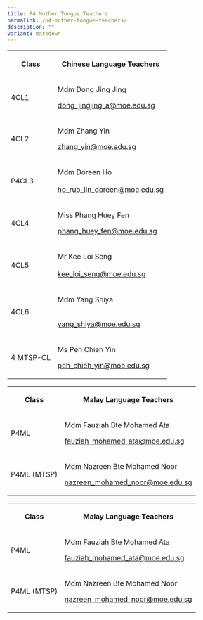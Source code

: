 ```yaml
---
title: P4 Mother Tongue Teachers
permalink: /p4-mother-tongue-teachers/
description: ""
variant: markdown
---
```

<table style="minWidth: 50px">
<colgroup>
<col>
<col>
</colgroup>
<tbody>
<tr>
<th rowspan="1" colspan="1">
<p><strong>Class</strong>
</p>
</th>
<th rowspan="1" colspan="1">
<p><strong>Chinese Language Teachers</strong>
</p>
</th>
</tr>
<tr>
<td rowspan="1" colspan="1">
<p>4CL1</p>
</td>
<td rowspan="1" colspan="1">
<p>Mdm Dong Jing Jing</p>
<p></p>
<p><a href="mailto:dong_jingjing_a@moe.edu.sg" rel="noopener noreferrer nofollow" target="_blank">dong_jingjing_a@moe.edu.sg</a>
</p>
</td>
</tr>
<tr>
<td rowspan="1" colspan="1">
<p>4CL2</p>
</td>
<td rowspan="1" colspan="1">
<p>Mdm Zhang Yin
<br>
</p>
<p><a href="mailto:zhang_yin@moe.edu.sg" rel="noopener noreferrer nofollow" target="_blank">zhang_yin@moe.edu.sg</a>
</p>
</td>
</tr>
<tr>
<td rowspan="1" colspan="1">
<p>P4CL3</p>
</td>
<td rowspan="1" colspan="1">
<p>Mdm Doreen Ho
<br>
<br><a href="mailto:ho_ruo_lin_doreen@moe.edu.sg" rel="noopener noreferrer nofollow" target="_blank">ho_ruo_lin_doreen@moe.edu.sg</a>
</p>
</td>
</tr>
<tr>
<td rowspan="1" colspan="1">
<p>4CL4</p>
</td>
<td rowspan="1" colspan="1">
<p>Miss Phang Huey Fen
<br>
</p>
<p><a href="mailto:phang_huey_fen@moe.edu.sg" rel="noopener noreferrer nofollow" target="_blank">phang_huey_fen@moe.edu.sg</a>
</p>
</td>
</tr>
<tr>
<td rowspan="1" colspan="1">
<p>4CL5</p>
</td>
<td rowspan="1" colspan="1">
<p>Mr Kee Loi Seng
<br>
<br><a href="mailto:kee_loi_seng@moe.edu.sg" rel="noopener noreferrer nofollow" target="_blank"><u>kee_loi_seng@moe.edu.sg</u></a>
</p>
</td>
</tr>
<tr>
<td rowspan="1" colspan="1">
<p>4CL6</p>
</td>
<td rowspan="1" colspan="1">
<p>Mdm Yang Shiya</p>
<p>
<br><a href="mailto:yang_shiya@moe.edu.sg" rel="noopener noreferrer nofollow" target="_blank"><u>yang_shiya@moe.edu.sg</u></a>
</p>
</td>
</tr>
<tr>
<td rowspan="1" colspan="1">
<p>4 MTSP-CL</p>
</td>
<td rowspan="1" colspan="1">
<p>Ms Peh Chieh Yin</p>
<p></p>
<p><a href="mailto:peh_chieh_yin@moe.edu.sg" rel="noopener noreferrer nofollow" target="_blank"><u>peh_chieh_yin@moe.edu.sg</u></a>
</p>
</td>
</tr>
</tbody>
</table>
<table style="minWidth: 50px">
<colgroup>
<col>
<col>
</colgroup>
<tbody>
<tr>
<th rowspan="1" colspan="1">
<p><strong>Class</strong>
</p>
</th>
<th rowspan="1" colspan="1">
<p><strong>Malay Language Teachers</strong>
</p>
</th>
</tr>
<tr>
<td rowspan="1" colspan="1">
<p>P4ML</p>
</td>
<td rowspan="1" colspan="1">
<p>Mdm Fauziah Bte Mohamed Ata
<br>
</p>
<p><a href="mailto:fauziah_mohamed_ata@moe.edu.sg" rel="noopener noreferrer nofollow" target="_blank">fauziah_mohamed_ata@moe.edu.sg</a>
</p>
</td>
</tr>
<tr>
<td rowspan="1" colspan="1">
<p>P4ML (MTSP)</p>
</td>
<td rowspan="1" colspan="1">
<p>Mdm Nazreen Bte Mohamed Noor
<br>
</p>
<p><a href="mailto:nazreen_mohamed_noor@moe.edu.sg" rel="noopener noreferrer nofollow" target="_blank"><u>nazreen_mohamed_noor@moe.edu.sg</u></a>
</p>
</td>
</tr>
</tbody>
</table>
<p></p>
<table style="minWidth: 50px">
<colgroup>
<col>
<col>
</colgroup>
<tbody>
<tr>
<th rowspan="1" colspan="1">
<p><strong>Class</strong>
</p>
</th>
<th rowspan="1" colspan="1">
<p><strong>Malay Language Teachers</strong>
</p>
</th>
</tr>
<tr>
<td rowspan="1" colspan="1">
<p>P4ML</p>
</td>
<td rowspan="1" colspan="1">
<p>Mdm Fauziah Bte Mohamed Ata
<br>
</p>
<p><a href="mailto:fauziah_mohamed_ata@moe.edu.sg" rel="noopener noreferrer nofollow" target="_blank">fauziah_mohamed_ata@moe.edu.sg</a>
</p>
</td>
</tr>
<tr>
<td rowspan="1" colspan="1">
<p>P4ML (MTSP)</p>
</td>
<td rowspan="1" colspan="1">
<p>Mdm Nazreen Bte Mohamed Noor
<br>
</p>
<p><a href="mailto:nazreen_mohamed_noor@moe.edu.sg" rel="noopener noreferrer nofollow" target="_blank"><u>nazreen_mohamed_noor@moe.edu.sg</u></a>
</p>
</td>
</tr>
</tbody>
</table>
<p></p>